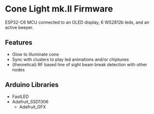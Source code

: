 # Cone Light mk.II Firmware
ESP32-C6 MCU connected to an OLED display, 6 WS2812b leds, and an active beeper.

## Features
* Glow to illuminate cone
* Sync with clusters to play led animations and/or chiptunes
* (theoretical) RF based line of sight beam break detection with other nodes

## Arduino Libraries
* FastLED
* Adafruit_SSD1306
  * Adafruit_GFX
